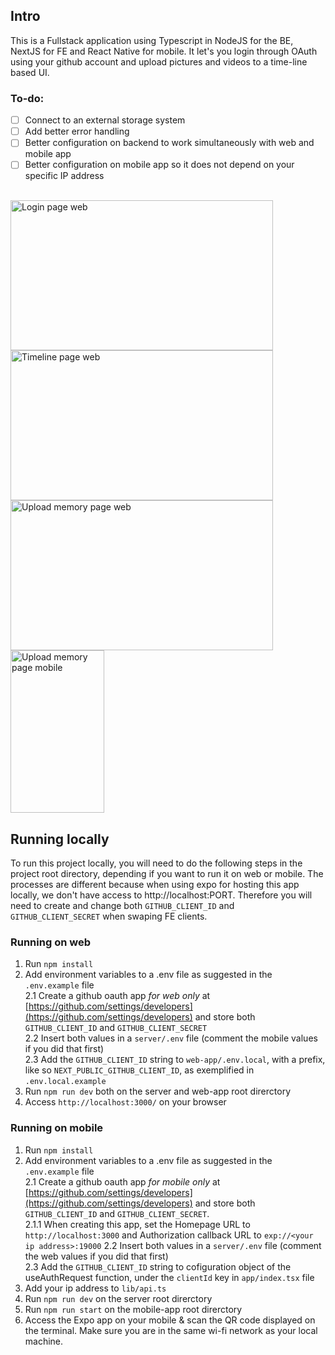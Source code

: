 ## Intro

This is a Fullstack application using Typescript in NodeJS for the BE, NextJS for FE and React Native for mobile. It let's you login through OAuth using your github account and upload pictures and videos to a time-line based UI.

### To-do:
- [ ] Connect to an external storage system  
- [ ] Add better error handling  
- [ ] Better configuration on backend to work simultaneously with web and mobile app  
- [ ] Better configuration on mobile app so it does not depend on your specific IP address

<br />
<img src="https://i.ibb.co/4PjT4MC/logged-out.jpg" alt="Login page web" width="420" height="240"/>
<img src="https://i.ibb.co/ry5WGGJ/timeline.jpg" alt="Timeline page web" width="420" height="240"/>
<img src="https://i.ibb.co/dt8zp4x/new-memory.jpg" alt="Upload memory page web" width="420" height="240"/>
<br />
<img src="https://i.ibb.co/KbZPWW1/Whats-App-Image-2023-09-14-at-11-36-47.jpg" alt="Upload memory page mobile" width="150" height="260"/>
<br />

## Running locally

To run this project locally, you will need to do the following steps in the project root directory, depending if you want to run it on web or mobile. The processes are different because when using expo for hosting this app locally, we don't have access to http://localhost:PORT. Therefore you will need to create and change both `GITHUB_CLIENT_ID` and `GITHUB_CLIENT_SECRET` when swaping FE clients.

### Running on web

1. Run `npm install`
2. Add environment variables to a .env file as suggested in the `.env.example` file  
2.1 Create a github oauth app *for web only* at [https://github.com/settings/developers](https://github.com/settings/developers) and store both `GITHUB_CLIENT_ID` and `GITHUB_CLIENT_SECRET`  
2.2 Insert both values in a `server/.env` file (comment the mobile values if you did that first)  
2.3 Add the `GITHUB_CLIENT_ID` string to `web-app/.env.local`, with a prefix, like so `NEXT_PUBLIC_GITHUB_CLIENT_ID`, as exemplified in `.env.local.example`
3. Run `npm run dev` both on the server and web-app root direrctory  
4. Access `http://localhost:3000/` on your browser

### Running on mobile

1. Run `npm install`
2. Add environment variables to a .env file as suggested in the `.env.example` file  
2.1 Create a github oauth app *for mobile only* at [https://github.com/settings/developers](https://github.com/settings/developers) and store both `GITHUB_CLIENT_ID` and `GITHUB_CLIENT_SECRET`.  
2.1.1 When creating this app, set the Homepage URL to `http://localhost:3000` and Authorization callback URL to `exp://<your ip address>:19000`
2.2 Insert both values in a `server/.env` file (comment the web values if you did that first)  
2.3 Add the `GITHUB_CLIENT_ID` string to cofiguration object of the useAuthRequest function, under the `clientId` key in `app/index.tsx` file
3. Add your ip address to `lib/api.ts`
4. Run `npm run dev` on the server root direrctory 
5. Run `npm run start` on the mobile-app root direrctory 
6. Access the Expo app on your mobile & scan the QR code displayed on the terminal. Make sure you are in the same wi-fi network as your local machine.